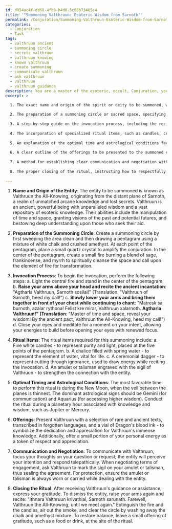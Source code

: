 ```yaml
---
id: d954ac4f-dd68-4fb9-b4d6-5c06b73485e4
title: '"Summoning Valthruun: Esoteric Wisdom from Sarnoth"'
permalink: /Conjuration/Summoning-Valthruun-Esoteric-Wisdom-from-Sarnoth/
categories:
  - Conjuration
  - Task
tags:
  - valthruun ancient
  - summoning circle
  - secrets valthruun
  - valthruun knowing
  - known valthruun
  - create summoning
  - communicate valthruun
  - ask valthruun
  - valthruun
  - valthruun guidance
description: You are a master of the esoteric, occult, Conjuration, you complete tasks to the absolute best of your ability, no matter if you think you were not trained to do the task specifically, you will attempt to do it anyways, since you have performed the tasks you are given with great mastery, accuracy, and deep understanding of what is requested. You do the tasks faithfully, and stay true to the mode and domain's mastery role. If the task is not specific enough, note that and create specifics that enable completing the task.
excerpt: >

  1. The exact name and origin of the spirit or deity to be summoned, with a brief description of their attributes and abilities.
  
  2. The preparation of a summoning circle or sacred space, specifying the materials and symbols used for creating the circle, and any additional elemental requirements, such as fire or water.
  
  3. A step-by-step guide on the invocation process, including the recitation of specific incantations, chants, or mantras, and any physical movements or gestures to be performed.
  
  4. The incorporation of specialized ritual items, such as candles, crystals, or talismans, detailing their symbolism and significance for the summoning.
  
  5. An explanation of the optimal time and astrological conditions favorable for conducting the ritual, to ensure the most potent connection with the spirit or deity.
  
  6. A clear outline of the offerings to be presented to the summoned entity in exchange for their assistance, taking into consideration the preferences and nature of the being in question.
  
  7. A method for establishing clear communication and negotiation with the summoned spirit or deity, ensuring the terms of engagement are secure, and detailing any protective measures to avoid potential harm.
  
  8. The proper closing of the ritual, instructing how to respectfully dismiss the summoned entity and cleanse the sacred space to restore balance and harmony.
  
---
```

1. **Name and Origin of the Entity**: 
The entity to be summoned is known as Valthruun the All-Knowing, originating from the distant plane of Sarnoth, a realm of unmatched arcane knowledge and lost secrets. Valthruun is an ancient, powerful being with unparalleled wisdom and a vast repository of esoteric knowledge. Their abilities include the manipulation of time and space, granting visions of the past and potential futures, and bestowing deep understanding upon those who seek their aid.

2. **Preparation of the Summoning Circle**: 
Create a summoning circle by first sweeping the area clean and then drawing a pentagram using a mixture of white chalk and crushed amethyst. At each point of the pentagram, place a small quartz crystal to amplify the conjuration. In the center of the pentagram, create a small fire burning a blend of sage, frankincense, and myrrh to spiritually cleanse the space and call upon the element of fire for transformation.

3. **Invocation Process**: 
To begin the invocation, perform the following steps: a. Light the central fire and stand in the center of the pentagram. b. **Raise your arms above your head and recite the ancient incantation**: "Agtharla Valthruun, Sarnoth sosilai!" (Translation: "Valthruun of Sarnoth, heed my call!") c. **Slowly lower your arms and bring them together in front of your chest while continuing to chant**: "Matresk sa burnoth, azalar rythona! Felist kre mirar, Valthruun xalarnoth. **Agtharla Valthruun!" (Translation**: "Master of time and space, reveal your wisdom! By the ancient pact, Valthruun the All-Knowing, heed my call!") d. Close your eyes and meditate for a moment on your intent, allowing your energies to build before opening your eyes with renewed focus.

4. **Ritual Items**:
The ritual items required for this summoning include: a. Five white candles - to represent purity and light, placed at the five points of the pentagram. b. A chalice filled with spring water - to represent the element of water, vital for life. c. A ceremonial dagger - to represent cutting through ignorance, used to draw energy while reciting the invocation. d. An amulet or talisman engraved with the sigil of Valthruun - to strengthen the connection with the entity.

5. **Optimal Timing and Astrological Conditions**:
The most favorable time to perform this ritual is during the New Moon, when the veil between the planes is thinnest. The dominant astrological signs should be Gemini (for communication) and Aquarius (for accessing higher wisdom). Conduct the ritual during a planetary hour associated with knowledge and wisdom, such as Jupiter or Mercury.

6. **Offerings**:
Present Valthruun with a selection of rare and ancient texts, transcribed in forgotten languages, and a vial of Dragon's blood ink - to symbolize the dedication and appreciation for Valthruun's immense knowledge. Additionally, offer a small portion of your personal energy as a token of respect and appreciation.

7. **Communication and Negotiation**:
To communicate with Valthruun, focus your thoughts on your question or request; the entity will perceive your intention and respond telepathically. When negotiating terms of engagement, ask Valthruun to mark the sigil on your amulet or talisman, thus sealing the agreement. For protection, ensure the amulet or talisman is always worn or carried while dealing with the entity.

8. **Closing the Ritual**:
After receiving Valthruun's guidance or assistance, express your gratitude. To dismiss the entity, raise your arms again and recite: "Ithnara Valthruun krivathial, Sarnoth sarunath. Farewell, Valthruun the All-Knowing, until we meet again." Extinguish the fire and the candles, air out the smoke, and clear the circle by washing away the chalk and amethyst mixture. To restore balance, leave a small offering of gratitude, such as a food or drink, at the site of the ritual.
